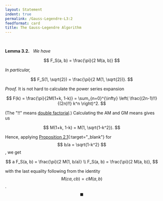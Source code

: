 ```yaml
---
layout: Statement
indent: true
permalink: /Gauss-Legendre-L3:2
feedformat: card
title: The Gauss-Legendre Algorithm
---
```

<br>

**Lemma 3.2.** &nbsp; *We have*

$$
F_S(a, b) = \frac{\pi}{2 M(a, b)}
$$

*In particular,*

$$
F_S(1, \sqrt{2}) = \frac{\pi}{2 M(1, \sqrt{2})}.
$$

		
*Proof.* It is not hard to calculate the power series expansion

$$
	F(k)
	= \frac{\pi}{2M(1+k, 1-k)}
	= \sum_{n=0}^{\infty} \left( \frac{(2n-1)!!}{(2n)!!} k^n \right)^2.
$$

(The "!!" means [double factorial](https://en.wikipedia.org/wiki/Double_factorial).) Calculating the AM and GM means gives us 

$$ 
    M(1+k, 1-k) = M(1, \sqrt{1-k^2}).
$$

Hence, applying [Proposition 2.1](https://www.justinasher.me/Gauss-Legendre-P2:1){:target="_blank"} for $$ b/a = \sqrt{1-k^2} $$, we get

$$
	a F_S(a, b) = \frac{\pi}{2 M(1, b/a)} \\
	F_S(a, b) = \frac{\pi}{2 M(a, b)},
$$

with the last equality following from the identity $$ M(ca, cb) = cM(a, b) $$. $$ \blacksquare $$
